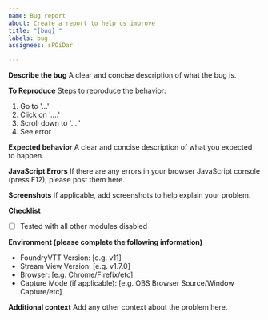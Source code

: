 ```yaml
---
name: Bug report
about: Create a report to help us improve
title: "[bug] "
labels: bug
assignees: sPOiDar

---
```


**Describe the bug**
A clear and concise description of what the bug is.

**To Reproduce**
Steps to reproduce the behavior:
1. Go to '...'
2. Click on '....'
3. Scroll down to '....'
4. See error

**Expected behavior**
A clear and concise description of what you expected to happen.

**JavaScript Errors**
If there are any errors in your browser JavaScript console (press F12), please post them here.

**Screenshots**
If applicable, add screenshots to help explain your problem.

**Checklist**
- [ ] Tested with all other modules disabled

**Environment (please complete the following information)**
 - FoundryVTT Version: [e.g. v11]
 - Stream View Version: [e.g. v1.7.0]
 - Browser: [e.g. Chrome/Firefix/etc]
 - Capture Mode (if applicable): [e.g. OBS Browser Source/Window Capture/etc]

**Additional context**
Add any other context about the problem here.
